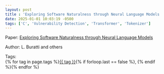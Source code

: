 ```yaml
---
layout: post
title : 'Exploring Software Naturalness through Neural Language Models'
date: 2025-01-01 10:03:19 -0500
tags: ['C', 'Vulnerability Detection', 'Transformer', 'Tokenizer']
---
```

Paper: [Exploring Software Naturalness through Neural Language Models](https://arxiv.org/abs/2006.12641)

Author: L. Buratti and others




 Tags:  
        <span>{% for tag in page.tags %}<a href="{{ site.baseurl }}tags/#{{ tag | slugify }}">{{ tag }}</a>{% if forloop.last == false %}, {% endif %}{% endfor %}</span>
